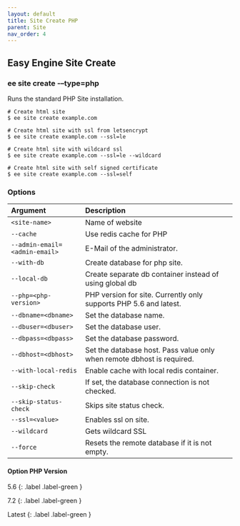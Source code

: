 ```yaml
---
layout: default
title: Site Create PHP
parent: Site
nav_order: 4
---
```


## Easy Engine Site Create

### ee site create -–type=php
Runs the standard PHP Site installation.

```
# Create html site
$ ee site create example.com

# Create html site with ssl from letsencrypt
$ ee site create example.com --ssl=le

# Create html site with wildcard ssl
$ ee site create example.com --ssl=le --wildcard

# Create html site with self signed certificate
$ ee site create example.com --ssl=self
```

### Options

| Argument                      | Description                                               |
|:------------------------------|:----------------------------------------------------------|
| `<site-name>`                 | Name of website                                           |
| `--cache`	                    | Use redis cache for PHP                                   |
| `--admin-email=<admin-email>` | E-Mail of the administrator.                              |
| `--with-db`                   | Create database for php site.                             |
| `--local-db`                  | Create separate db container instead of using global db   |
| `--php=<php-version>`         | PHP version for site. Currently only supports PHP 5.6 and latest.|
| `--dbname=<dbname>`           | Set the database name.                                    |
| `--dbuser=<dbuser>`           | Set the database user.                                    |
| `--dbpass=<dbpass>`           | Set the database password.                               |
| `--dbhost=<dbhost>`           | Set the database host. Pass value only when remote dbhost is required. |
| `--with-local-redis`          | Enable cache with local redis container.                  |
| `--skip-check`                | If set, the database connection is not checked.           |
| `--skip-status-check`         | Skips site status check.                                  |
| `--ssl=<value>`               | Enables ssl on site.                                      |
| `--wildcard`                  | Gets wildcard SSL                                         |
| `--force`                     | Resets the remote database if it is not empty.            |

#### Option PHP Version
5.6
{: .label .label-green }

7.2
{: .label .label-green }

Latest
{: .label .label-green }